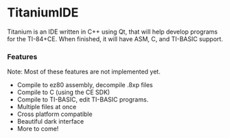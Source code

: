 TitaniumIDE
======
Titanium is an IDE written in C++ using Qt, that will help develop programs for the TI-84+CE. When finished, it will have ASM, C, and TI-BASIC support.


### Features 
Note: Most of these features are not implemented yet.
* Compile to ez80 assembly, decompile .8xp files
* Compile to C (using the CE SDK)
* Compile to TI-BASIC, edit TI-BASIC programs.
* Multiple files at once
* Cross platform compatible
* Beautiful dark interface
* More to come!
